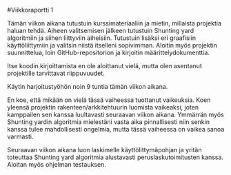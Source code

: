 #Viikkoraportti 1

Tämän viikon aikana tutustuin kurssimateriaaliin ja mietin, millaista projektia haluan tehdä. Aiheen valitsemisen jälkeen tutustuin Shunting yard algoritmiin ja siihen liittyviin aiheisiin. Tutustuin lisäksi eri graafisiin käyttöliittymiin ja valitsin niistä itselleni sopivimman. Aloitin myös projektin suunnittelua, loin GitHub-repositorion  ja kirjoitin määrittelydokumenttia.

Itse koodin kirjoittamista en ole aloittanut vielä, mutta olen asentanut projektille tarvittavat riippuvuudet. 

Käytin harjoitustyöhön noin 9 tuntia tämän viikon aikana.

En koe, että mikään on vielä tässä vaiheessa tuottanut vaikeuksia. Koen yleensä projektin rakenteen/arkkitehtuurin luomista vaikeaksi, joten kamppailen sen kanssa luultavasti seuraavan viikon aikana. Ymmärrän myös Shunting yardin algoritmia mielestäni vasta aika pinnallisesti niin senkin kanssa tulee mahdollisesti ongelmia, mutta tässä vaiheessa on vaikea sanoa varmasti. 

Seuraavan viikon aikana luon laskimelle käyttölittymäpohjan ja yritän toteuttaa Shunting yard algoritmia alustavasti peruslaskutoimitusten kanssa. Aloitan myös ohjelman testauksen. 
